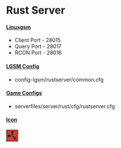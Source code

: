 # Rust Server
#### [Linuxgsm](https://linuxgsm.com/servers/rustserver/)
  * Client Port - 28015
  * Query Port - 28017
  * RCON Port - 28016
  
#### [LGSM Config](https://github.com/GameServerManagers/LinuxGSM/tree/master/lgsm/config-default/config-lgsm/rustserver)
  * config-lgsm/rustserver/common.cfg

#### [Game Configs](https://github.com/GameServerManagers/Game-Server-Configs/tree/main/rust)
  * serverfiles/server/rust/cfg/rustserver.cfg

#### [Icon](../icons/rust-icon.png)
![](../icons/rust-icon.png)